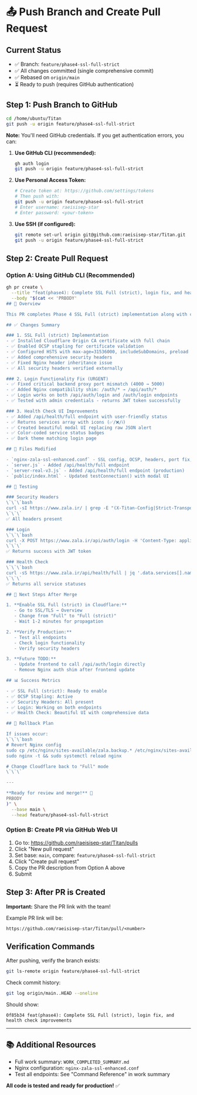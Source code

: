 # 📤 Push Branch and Create Pull Request

## Current Status

- ✅ Branch: `feature/phase4-ssl-full-strict`
- ✅ All changes committed (single comprehensive commit)
- ✅ Rebased on `origin/main`
- ⏳ Ready to push (requires GitHub authentication)

## Step 1: Push Branch to GitHub

```bash
cd /home/ubuntu/Titan
git push -u origin feature/phase4-ssl-full-strict
```

**Note:** You'll need GitHub credentials. If you get authentication errors, you can:

1. **Use GitHub CLI (recommended):**
   ```bash
   gh auth login
   git push -u origin feature/phase4-ssl-full-strict
   ```

2. **Use Personal Access Token:**
   ```bash
   # Create token at: https://github.com/settings/tokens
   # Then push with:
   git push -u origin feature/phase4-ssl-full-strict
   # Enter username: raeisisep-star
   # Enter password: <your-token>
   ```

3. **Use SSH (if configured):**
   ```bash
   git remote set-url origin git@github.com:raeisisep-star/Titan.git
   git push -u origin feature/phase4-ssl-full-strict
   ```

## Step 2: Create Pull Request

### Option A: Using GitHub CLI (Recommended)

```bash
gh pr create \
  --title "feat(phase4): Complete SSL Full (strict), login fix, and health check improvements" \
  --body "$(cat << 'PRBODY'
## 🎯 Overview

This PR completes Phase 4 SSL Full (strict) implementation along with critical login fix and health check UI improvements.

## ✅ Changes Summary

### 1. SSL Full (strict) Implementation
- ✅ Installed Cloudflare Origin CA certificate with full chain
- ✅ Enabled OCSP stapling for certificate validation
- ✅ Configured HSTS with max-age=31536000, includeSubDomains, preload
- ✅ Added comprehensive security headers
- ✅ Fixed Nginx header inheritance issue
- ✅ All security headers verified externally

### 2. Login Functionality Fix (URGENT)
- ✅ Fixed critical backend proxy port mismatch (4000 → 5000)
- ✅ Added Nginx compatibility shim: /auth/* → /api/auth/*
- ✅ Login works on both /api/auth/login and /auth/login endpoints
- ✅ Tested with admin credentials - returns JWT token successfully

### 3. Health Check UI Improvements
- ✅ Added /api/health/full endpoint with user-friendly status
- ✅ Returns services array with icons (✅/❌/ℹ️)
- ✅ Created beautiful modal UI replacing raw JSON alert
- ✅ Color-coded service status badges
- ✅ Dark theme matching login page

## 📝 Files Modified

- `nginx-zala-ssl-enhanced.conf` - SSL config, OCSP, headers, port fix, auth shim
- `server.js` - Added /api/health/full endpoint
- `server-real-v3.js` - Added /api/health/full endpoint (production)
- `public/index.html` - Updated testConnection() with modal UI

## 🧪 Testing

### Security Headers
\`\`\`bash
curl -sI https://www.zala.ir/ | grep -E "(X-Titan-Config|Strict-Transport-Security|X-Frame-Options)"
\`\`\`
✅ All headers present

### Login
\`\`\`bash
curl -X POST https://www.zala.ir/api/auth/login -H 'Content-Type: application/json' -d '{"username":"admin","password":"admin123"}'
\`\`\`
✅ Returns success with JWT token

### Health Check
\`\`\`bash
curl -sS https://www.zala.ir/api/health/full | jq '.data.services[].name'
\`\`\`
✅ Returns all service statuses

## 🚀 Next Steps After Merge

1. **Enable SSL Full (strict) in Cloudflare:**
   - Go to SSL/TLS → Overview
   - Change from "Full" to "Full (strict)"
   - Wait 1-2 minutes for propagation

2. **Verify Production:**
   - Test all endpoints
   - Check login functionality
   - Verify security headers

3. **Future TODO:**
   - Update frontend to call /api/auth/login directly
   - Remove Nginx auth shim after frontend update

## 📊 Success Metrics

- ✅ SSL Full (strict): Ready to enable
- ✅ OCSP Stapling: Active
- ✅ Security Headers: All present
- ✅ Login: Working on both endpoints
- ✅ Health Check: Beautiful UI with comprehensive data

## 🔄 Rollback Plan

If issues occur:
\`\`\`bash
# Revert Nginx config
sudo cp /etc/nginx/sites-available/zala.backup.* /etc/nginx/sites-available/zala
sudo nginx -t && sudo systemctl reload nginx

# Change Cloudflare back to "Full" mode
\`\`\`

---

**Ready for review and merge!** 🎉
PRBODY
)" \
  --base main \
  --head feature/phase4-ssl-full-strict
```

### Option B: Create PR via GitHub Web UI

1. Go to: https://github.com/raeisisep-star/Titan/pulls
2. Click "New pull request"
3. Set base: `main`, compare: `feature/phase4-ssl-full-strict`
4. Click "Create pull request"
5. Copy the PR description from Option A above
6. Submit

## Step 3: After PR is Created

**Important:** Share the PR link with the team!

Example PR link will be:
```
https://github.com/raeisisep-star/Titan/pull/<number>
```

## Verification Commands

After pushing, verify the branch exists:

```bash
git ls-remote origin feature/phase4-ssl-full-strict
```

Check commit history:

```bash
git log origin/main..HEAD --oneline
```

Should show:
```
0f85b34 feat(phase4): Complete SSL Full (strict), login fix, and health check improvements
```

---

## 📚 Additional Resources

- Full work summary: `WORK_COMPLETED_SUMMARY.md`
- Nginx configuration: `nginx-zala-ssl-enhanced.conf`
- Test all endpoints: See "Command Reference" in work summary

**All code is tested and ready for production!** ✅

